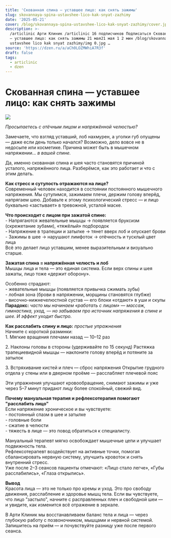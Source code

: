 ```yaml
---
title: 'Скованная спина — уставшее лицо: как снять зажимы'
slug: skovannaya-spina-ustavshee-lico-kak-snyat-zazhimy
date: '2025-05-21'
cover: /blog/skovannaya-spina-ustavshee-lico-kak-snyat-zazhimy/cover.jpg
description: >-
  /articlinic Арти Клиник /articlinic 16 подписчиков Подписаться Скованная спина
  — уставшее лицо: как снять зажимы 21 мая21 мая 1 2 мин /blog/skovannaya spina
  ustavshee lico kak snyat zazhimy/img 0.jpg …
source: 'https://dzen.ru/a/aCh0LOZMWhiA7R3f'
draft: false
tags:
  - articlinic
  - dzen
---
```


# Скованная спина — уставшее лицо: как снять зажимы

![](/blog/skovannaya-spina-ustavshee-lico-kak-snyat-zazhimy/img-0.jpg)

_Просыпаетесь с отёчным лицом и напряжённой челюстью?_

Замечаете, что взгляд уставший, лоб нахмурен, а уголки губ опущены — даже если день только начался? Возможно, дело вовсе не в недосыпе или косметике. Причина может быть в мышечном напряжении.._. в вашей спине._

Да, именно скованная спина и шея часто становятся причиной усталого, напряжённого лица. Разберёмся, как это работает и что с этим делать.  
  
**Как стресс и сутулость отражаются на лице?**  
Современный человек находится в состоянии постоянного мышечного напряжения. Мы сутулимся, зажимаем плечи, держим голову вперёд, напрягаем шею. Добавьте к этому психологический стресс — и лицо буквально «застывает» в тревожной, усталой маске.

  
**Что происходит с лицом при зажатой спине:**  
\- Напрягаются жевательные мышцы → появляется бруксизм (скрежетание зубами), «тяжёлый» подбородок  
\- Напряжение в трапеции и затылке → тянет вверх лоб и опускает брови  
\- Зажимы в шее → нарушают лимфоток → отёчность и тусклый цвет лица  
Всё это делает лицо уставшим, менее выразительным и визуально старше.  
  
**Зажатая спина = напряжённая челюсть и лоб**  
Мышцы лица и тела — это единая система. Если верх спины и шея зажаты, лицо тоже «держит оборону».

Особенно страдают:  
\- жевательные мышцы (появляется привычка сжимать зубы)  
\- лобная зона (брови в напряжении, морщины становятся глубже)  
\- височно-нижнечелюстной сустав — его блоки «отдают» в уши и скулы  
**Парадокс:** _часто мы начинаем «работать с лицом» — массаж, гимнастика, уход, — но забываем про источник напряжения в спине и шее. И эффект уходит быстро._  
  
**Как расслабить спину и лицо:** _простые упражнения_  
Начните с короткой разминки:  
1\. Мягкие вращения плечами назад — 10–12 раз

2\. Наклоны головы в стороны (удерживайте по 15 секунд) Растяжка трапециевидной мышцы — наклоните голову вперёд и потяните за затылок

3\. Встряхивание кистей и плеч — сброс напряжения Открытие грудного отдела у стены или в дверном проёме — расслабляет плечевой пояс  

Эти упражнения улучшают кровообращение, снимают зажимы и уже через 5–7 минут придают лицу более спокойный, свежий вид.  
  
**Почему мануальная терапия и рефлексотерапия помогают "расслабить лицо"**  
Если напряжение хроническое и вы чувствуете:  
\- постоянный спазм в шее и затылке  
\- головные боли  
\- сжатие в челюсти  
\- тяжесть в лице — это повод обратиться к специалисту.  
  
Мануальный терапевт мягко освобождает мышечные цепи и улучшает подвижность тела.  
Рефлексотерапевт воздействует на активные точки, помогая сбалансировать нервную систему, улучшить кровоток и снять внутренний стресс.  
Уже после 2–3 сеансов пациенты отмечают: «Лицо стало легче», «Губы расслабились», «Глаза открылись».  
  
**Вывод**  
Красота лица — это не только про кремы и уход. Это про свободу движения, расслабление и здоровье мышц тела. Если вы чувствуете, что лицо "застыло", начните с расправленных плеч и свободной шеи — и увидите, как изменится всё отражение в зеркале.  
  
В Арти Клиник мы восстанавливаем баланс тела и лица — через глубокую работу с позвоночником, мышцами и нервной системой. Запишитесь на приём — и почувствуйте разницу уже после первого сеанса.